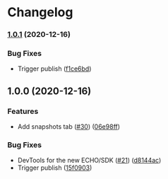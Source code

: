# Changelog

### [1.0.1](https://www.github.com/dxos/devtools/compare/v1.0.0...v1.0.1) (2020-12-16)


### Bug Fixes

* Trigger publish ([f1ce6bd](https://www.github.com/dxos/devtools/commit/f1ce6bd31ad80fbcc3eb34047f4f89158ec49536))

## 1.0.0 (2020-12-16)


### Features

* Add snapshots tab ([#30](https://www.github.com/dxos/devtools/issues/30)) ([06e98ff](https://www.github.com/dxos/devtools/commit/06e98ffff0ccda61b67d54b02781d2852c38aad2))


### Bug Fixes

* DevTools for the new ECHO/SDK ([#21](https://www.github.com/dxos/devtools/issues/21)) ([d8144ac](https://www.github.com/dxos/devtools/commit/d8144ac298ff287b5860469aa4d9f0624bdc0936))
* Trigger publish ([15f0903](https://www.github.com/dxos/devtools/commit/15f0903365b0940758a92cd26760e18cdc388834))
